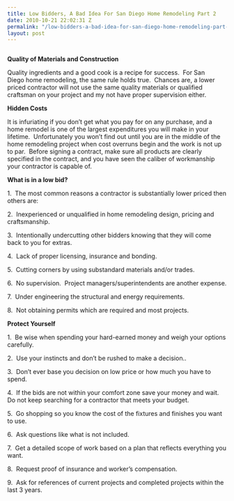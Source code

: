 ```yaml
---
title: Low Bidders, A Bad Idea For San Diego Home Remodeling Part 2
date: 2010-10-21 22:02:31 Z
permalink: "/low-bidders-a-bad-idea-for-san-diego-home-remodeling-part-2/"
layout: post
---
```


<img src="http://murraylampert.com/wp-content/uploads/2010/10/remodeling.jpg" alt="" />

<strong>Quality of Materials and Construction</strong>

Quality ingredients and a good cook is a recipe for success.  For San Diego home remodeling, the same rule holds true.  Chances are, a lower priced contractor will not use the same quality materials or qualified craftsman on your project and my not have proper supervision either.

<strong>Hidden Costs</strong>

It is infuriating if you don’t get what you pay for on any purchase, and a home remodel is one of the largest expenditures you will make in your lifetime.  Unfortunately you won’t find out until you are in the middle of the home remodeling project when cost overruns begin and the work is not up to par.  Before signing a contract, make sure all products are clearly specified in the contract, and you have seen the caliber of workmanship your contractor is capable of.

<strong>What is in a low bid?</strong>

1.  The most common reasons a contractor is substantially lower priced then others are:

2.  Inexperienced or unqualified in home remodeling design, pricing and craftsmanship.

3.  Intentionally undercutting other bidders knowing that they will come back to you for extras.

4.  Lack of proper licensing, insurance and bonding.

5.  Cutting corners by using substandard materials and/or trades.

6.  No supervision.  Project managers/superintendents are another expense.

7.  Under engineering the structural and energy requirements.

8.  Not obtaining permits which are required and most projects.

<strong>Protect Yourself</strong>

1.  Be wise when spending your hard-earned money and weigh your options carefully.

2.  Use your instincts and don’t be rushed to make a decision..

3.  Don’t ever base you decision on low price or how much you have to spend.

4.  If the bids are not within your comfort zone save your money and wait.  Do not keep searching for a contractor that meets your budget.

5.  Go shopping so you know the cost of the fixtures and finishes you want to use.

6.  Ask questions like what is not included.

7.  Get a detailed scope of work based on a plan that reflects everything you want.

8.  Request proof of insurance and worker’s compensation.

9.  Ask for references of current projects and completed projects within the last 3 years.
